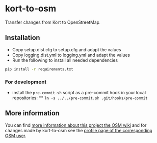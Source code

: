 kort-to-osm
===========

Transfer changes from Kort to OpenStreetMap.

## Installation

* Copy setup.dist.cfg to setup.cfg and adapt the values
* Copy logging.dist.yml to logging.yml and adapt the values
* Run the following to install all needed dependencies

```bash
pip install -r requirements.txt
```

### For development
* install the `pre-commit.sh` script as a pre-commit hook in your local repositories:
** `ln -s ../../pre-commit.sh .git/hooks/pre-commit`

## More information

You can find [more information about this project the OSM wiki](http://wiki.openstreetmap.org/wiki/Kort_Game) and for changes made by kort-to-osm see the [profile page of the corresponding OSM user](http://www.openstreetmap.org/user/kort-to-osm).
